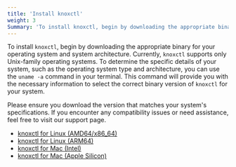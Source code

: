 ```yaml
---
title: 'Install knoxctl'
weight: 3
Summary: 'To install knoxctl, begin by downloading the appropriate binary for your operating system and system architecture.'
---
```


To install `knoxctl`, begin by downloading the appropriate binary for your operating system and system architecture. Currently, `knoxctl` supports only Unix-family operating systems. To determine the specific details of your system, such as the operating system type and architecture, you can use the `uname -a` command in your terminal. This command will provide you with the necessary information to select the correct binary version of `knoxctl` for your system.

Please ensure you download the version that matches your system's specifications. If you encounter any compatibility issues or need assistance, feel free to visit our support page.

- [knoxctl for Linux (AMD64/x86_64)](/binaries/accuknoxcli_0.1.4_linux_amd64.tar.gz)
- [knoxctl for Linux (ARM64)](/binaries/accuknoxcli_0.1.4_linux_arm64.tar.gz)
- [knoxctl for Mac (Intel)](/binaries/accuknoxcli_0.1.4_darwin_amd64.tar.gz)
- [knoxctl for Mac (Apple Silicon)](/binaries/accuknoxcli_0.1.4_darwin_arm64.tar.gz)